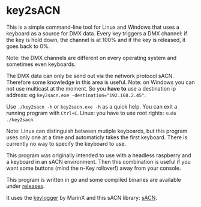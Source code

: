 # key2sACN
This is a simple command-line tool for Linux and Windows that uses a keyboard as a source for DMX data.
Every key triggers a DMX channel: if the key is hold down, the channel is at 100% and if the key is released, it goes back to 0%.

Note: the DMX channels are different on every operating system and sometimes even keyboards.

The DMX data can only be send out via the network protocol sACN. Therefore some knowledge in this area is useful. Note: on Windows you can not use multicast at the moment. So you **have to** use a destination ip address: eg `key2sacn.exe -destination="192.168.2.45"`.

Use `./key2sacn -h` or `key2sacn.exe -h` as a quick help. You can exit a running program with `Ctrl+C`.
Linux: you have to use root rights: `sudo ./key2sacn`.

Note: Linux can distinguish between mutiple keyboards, but this program uses only one at a time and 
automaticly takes the first keyboard. There is currently no way to specify the keyboard to use.


This program was originally intended to use with a headless raspberry and a keyboard in an sACN environment. 
Then this combination is useful if you want some buttons (mind the n-Key rollover!) away from your console.

This program is written in go and some compiled binaries are available under [releases](https://github.com/Hundemeier/key2sACN/releases).

It uses the [keylogger](https://github.com/MarinX/keylogger) by MarinX and this sACN library: [sACN](https://github.com/Hundemeier/go-sacn).